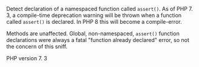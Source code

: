 Detect declaration of a namespaced function called `assert()`.
As of PHP 7. 3, a compile-time deprecation warning will be thrown when a function
called `assert()` is declared.  In PHP 8 this will become a compile-error. 

Methods are unaffected. 
Global, non-namespaced, `assert()` function declarations were always a fatal
"function already declared" error, so not the concern of this sniff. 

PHP version 7. 3